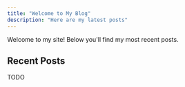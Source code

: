 ```yaml
---
title: "Welcome to My Blog"
description: "Here are my latest posts"
---
```


Welcome to my site! Below you'll find my most recent posts.

## Recent Posts
TODO